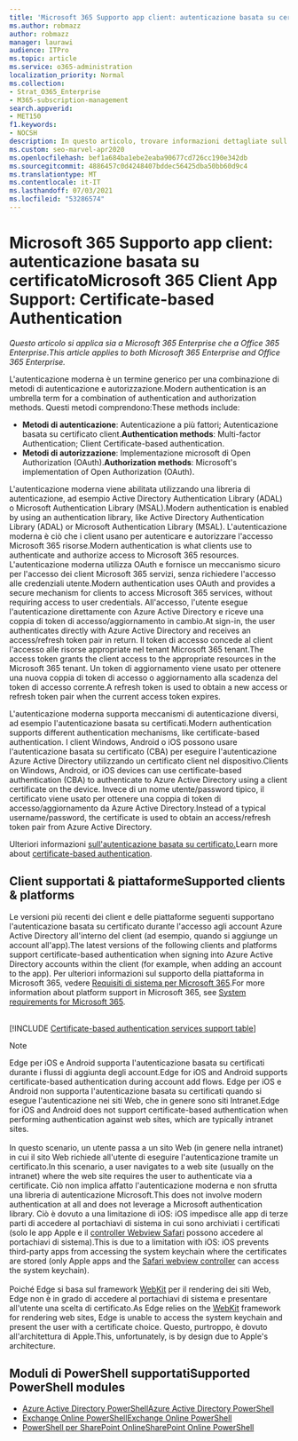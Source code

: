 ```yaml
---
title: 'Microsoft 365 Supporto app client: autenticazione basata su certificato'
ms.author: robmazz
author: robmazz
manager: laurawi
audience: ITPro
ms.topic: article
ms.service: o365-administration
localization_priority: Normal
ms.collection:
- Strat_O365_Enterprise
- M365-subscription-management
search.appverid:
- MET150
f1.keywords:
- NOCSH
description: In questo articolo, trovare informazioni dettagliate sull'Microsoft 365 dell'app client per l'autenticazione basata su certificato.
ms.custom: seo-marvel-apr2020
ms.openlocfilehash: bef1a684ba1ebe2eaba90677cd726cc190e342db
ms.sourcegitcommit: 4886457c0d4248407bddec56425dba50bb60d9c4
ms.translationtype: MT
ms.contentlocale: it-IT
ms.lasthandoff: 07/03/2021
ms.locfileid: "53286574"
---
```

# <a name="microsoft-365-client-app-support-certificate-based-authentication"></a><span data-ttu-id="a11d6-103">Microsoft 365 Supporto app client: autenticazione basata su certificato</span><span class="sxs-lookup"><span data-stu-id="a11d6-103">Microsoft 365 Client App Support: Certificate-based Authentication</span></span>

<span data-ttu-id="a11d6-104">*Questo articolo si applica sia a Microsoft 365 Enterprise che a Office 365 Enterprise*.</span><span class="sxs-lookup"><span data-stu-id="a11d6-104">*This article applies to both Microsoft 365 Enterprise and Office 365 Enterprise.*</span></span>

<span data-ttu-id="a11d6-105">L'autenticazione moderna è un termine generico per una combinazione di metodi di autenticazione e autorizzazione.</span><span class="sxs-lookup"><span data-stu-id="a11d6-105">Modern authentication is an umbrella term for a combination of authentication and authorization methods.</span></span> <span data-ttu-id="a11d6-106">Questi metodi comprendono:</span><span class="sxs-lookup"><span data-stu-id="a11d6-106">These methods include:</span></span>

- <span data-ttu-id="a11d6-107">**Metodi di autenticazione**: Autenticazione a più fattori; Autenticazione basata su certificato client.</span><span class="sxs-lookup"><span data-stu-id="a11d6-107">**Authentication methods**: Multi-factor Authentication; Client Certificate-based authentication.</span></span>
- <span data-ttu-id="a11d6-108">**Metodi di autorizzazione**: Implementazione microsoft di Open Authorization (OAuth).</span><span class="sxs-lookup"><span data-stu-id="a11d6-108">**Authorization methods**: Microsoft's implementation of Open Authorization (OAuth).</span></span>

<span data-ttu-id="a11d6-109">L'autenticazione moderna viene abilitata utilizzando una libreria di autenticazione, ad esempio Active Directory Authentication Library (ADAL) o Microsoft Authentication Library (MSAL).</span><span class="sxs-lookup"><span data-stu-id="a11d6-109">Modern authentication is enabled by using an authentication library, like Active Directory Authentication Library (ADAL) or Microsoft Authentication Library (MSAL).</span></span> <span data-ttu-id="a11d6-110">L'autenticazione moderna è ciò che i client usano per autenticare e autorizzare l'accesso Microsoft 365 risorse.</span><span class="sxs-lookup"><span data-stu-id="a11d6-110">Modern authentication is what clients use to authenticate and authorize access to Microsoft 365 resources.</span></span> <span data-ttu-id="a11d6-111">L'autenticazione moderna utilizza OAuth e fornisce un meccanismo sicuro per l'accesso dei client Microsoft 365 servizi, senza richiedere l'accesso alle credenziali utente.</span><span class="sxs-lookup"><span data-stu-id="a11d6-111">Modern authentication uses OAuth and provides a secure mechanism for clients to access Microsoft 365 services, without requiring access to user credentials.</span></span> <span data-ttu-id="a11d6-112">All'accesso, l'utente esegue l'autenticazione direttamente con Azure Active Directory e riceve una coppia di token di accesso/aggiornamento in cambio.</span><span class="sxs-lookup"><span data-stu-id="a11d6-112">At sign-in, the user authenticates directly with Azure Active Directory and receives an access/refresh token pair in return.</span></span> <span data-ttu-id="a11d6-113">Il token di accesso concede al client l'accesso alle risorse appropriate nel tenant Microsoft 365 tenant.</span><span class="sxs-lookup"><span data-stu-id="a11d6-113">The access token grants the client access to the appropriate resources in the Microsoft 365 tenant.</span></span> <span data-ttu-id="a11d6-114">Un token di aggiornamento viene usato per ottenere una nuova coppia di token di accesso o aggiornamento alla scadenza del token di accesso corrente.</span><span class="sxs-lookup"><span data-stu-id="a11d6-114">A refresh token is used to obtain a new access or refresh token pair when the current access token expires.</span></span>

<span data-ttu-id="a11d6-115">L'autenticazione moderna supporta meccanismi di autenticazione diversi, ad esempio l'autenticazione basata su certificati.</span><span class="sxs-lookup"><span data-stu-id="a11d6-115">Modern authentication supports different authentication mechanisms, like certificate-based authentication.</span></span> <span data-ttu-id="a11d6-116">I client Windows, Android o iOS possono usare l'autenticazione basata su certificato (CBA) per eseguire l'autenticazione Azure Active Directory utilizzando un certificato client nel dispositivo.</span><span class="sxs-lookup"><span data-stu-id="a11d6-116">Clients on Windows, Android, or iOS devices can use certificate-based authentication (CBA) to authenticate to Azure Active Directory using a client certificate on the device.</span></span> <span data-ttu-id="a11d6-117">Invece di un nome utente/password tipico, il certificato viene usato per ottenere una coppia di token di accesso/aggiornamento da Azure Active Directory.</span><span class="sxs-lookup"><span data-stu-id="a11d6-117">Instead of a typical username/password, the certificate is used to obtain an access/refresh token pair from Azure Active Directory.</span></span>

<span data-ttu-id="a11d6-118">Ulteriori informazioni [sull'autenticazione basata su certificato.](/azure/active-directory/authentication/active-directory-certificate-based-authentication-get-started)</span><span class="sxs-lookup"><span data-stu-id="a11d6-118">Learn more about [certificate-based authentication](/azure/active-directory/authentication/active-directory-certificate-based-authentication-get-started).</span></span>

## <a name="supported-clients--platforms"></a><span data-ttu-id="a11d6-119">Client supportati & piattaforme</span><span class="sxs-lookup"><span data-stu-id="a11d6-119">Supported clients & platforms</span></span>

<span data-ttu-id="a11d6-120">Le versioni più recenti dei client e delle piattaforme seguenti supportano l'autenticazione basata su certificato durante l'accesso agli account Azure Active Directory all'interno del client (ad esempio, quando si aggiunge un account all'app).</span><span class="sxs-lookup"><span data-stu-id="a11d6-120">The latest versions of the following clients and platforms support certificate-based authentication when signing into Azure Active Directory accounts within the client (for example, when adding an account to the app).</span></span> <span data-ttu-id="a11d6-121">Per ulteriori informazioni sul supporto della piattaforma in Microsoft 365, vedere [Requisiti di sistema per Microsoft 365](/microsoft-365/microsoft-365-and-office-resources).</span><span class="sxs-lookup"><span data-stu-id="a11d6-121">For more information about platform support in Microsoft 365, see [System requirements for Microsoft 365](/microsoft-365/microsoft-365-and-office-resources).</span></span>
<br>
<br>

[!INCLUDE [Certificate-based authentication services support table](../includes/microsoft-365-client-support-certificate-based-authentication-include.md)]

> [!NOTE]
> <span data-ttu-id="a11d6-122">Edge per iOS e Android supporta l'autenticazione basata su certificati durante i flussi di aggiunta degli account.</span><span class="sxs-lookup"><span data-stu-id="a11d6-122">Edge for iOS and Android supports certificate-based authentication during account add flows.</span></span> <span data-ttu-id="a11d6-123">Edge per iOS e Android non supporta l'autenticazione basata su certificati quando si esegue l'autenticazione nei siti Web, che in genere sono siti Intranet.</span><span class="sxs-lookup"><span data-stu-id="a11d6-123">Edge for iOS and Android does not support certificate-based authentication when performing authentication against web sites, which are typically intranet sites.</span></span> <br><br>  <span data-ttu-id="a11d6-124">In questo scenario, un utente passa a un sito Web (in genere nella intranet) in cui il sito Web richiede all'utente di eseguire l'autenticazione tramite un certificato.</span><span class="sxs-lookup"><span data-stu-id="a11d6-124">In this scenario, a user navigates to a web site (usually on the intranet) where the web site requires the user to authenticate via a certificate.</span></span> <span data-ttu-id="a11d6-125">Ciò non implica affatto l'autenticazione moderna e non sfrutta una libreria di autenticazione Microsoft.</span><span class="sxs-lookup"><span data-stu-id="a11d6-125">This does not involve modern authentication at all and does not leverage a Microsoft authentication library.</span></span> <span data-ttu-id="a11d6-126">Ciò è dovuto a una limitazione di iOS: iOS impedisce alle app di terze parti di accedere al portachiavi di sistema in cui sono archiviati i certificati (solo le app Apple e il [controller Webview Safari](https://developer.apple.com/documentation/safariservices/sfsafariviewcontroller) possono accedere al portachiavi di sistema).</span><span class="sxs-lookup"><span data-stu-id="a11d6-126">This is due to a limitation with iOS: iOS prevents third-party apps from accessing the system keychain where the certificates are stored (only Apple apps and the [Safari webview controller](https://developer.apple.com/documentation/safariservices/sfsafariviewcontroller) can access the system keychain).</span></span> <br><br> <span data-ttu-id="a11d6-127">Poiché Edge si basa sul framework [WebKit](https://developer.apple.com/documentation/webkit) per il rendering dei siti Web, Edge non è in grado di accedere al portachiavi di sistema e presentare all'utente una scelta di certificato.</span><span class="sxs-lookup"><span data-stu-id="a11d6-127">As Edge relies on the [WebKit](https://developer.apple.com/documentation/webkit) framework for rendering web sites, Edge is unable to access the system keychain and present the user with a certificate choice.</span></span> <span data-ttu-id="a11d6-128">Questo, purtroppo, è dovuto all'architettura di Apple.</span><span class="sxs-lookup"><span data-stu-id="a11d6-128">This, unfortunately, is by design due to Apple's architecture.</span></span>

## <a name="supported-powershell-modules"></a><span data-ttu-id="a11d6-129">Moduli di PowerShell supportati</span><span class="sxs-lookup"><span data-stu-id="a11d6-129">Supported PowerShell modules</span></span>

- [<span data-ttu-id="a11d6-130">Azure Active Directory PowerShell</span><span class="sxs-lookup"><span data-stu-id="a11d6-130">Azure Active Directory PowerShell</span></span>](/powershell/azure/active-directory/overview)
- [<span data-ttu-id="a11d6-131">Exchange Online PowerShell</span><span class="sxs-lookup"><span data-stu-id="a11d6-131">Exchange Online PowerShell</span></span>](/powershell/exchange/exchange-online-powershell)
- [<span data-ttu-id="a11d6-132">PowerShell per SharePoint Online</span><span class="sxs-lookup"><span data-stu-id="a11d6-132">SharePoint Online PowerShell</span></span>](/powershell/sharepoint/sharepoint-online/connect-sharepoint-online)
